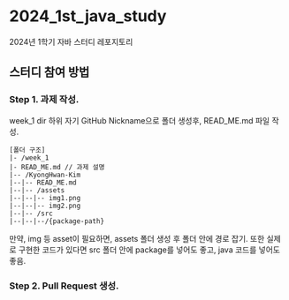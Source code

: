 # 2024_1st_java_study
2024년 1학기 자바 스터디 레포지토리

## 스터디 참여 방법
### Step 1. 과제 작성.
week_1 dir 하위 자기 GitHub Nickname으로 폴더 생성후, READ_ME.md 파일 작성.
```
[폴더 구조]
|- /week_1
|- READ_ME.md // 과제 설명
|-- /KyongHwan-Kim
|--|-- READ_ME.md
|--|-- /assets
|--|--|-- img1.png
|--|--|-- img2.png
|--|-- /src
|--|--|--/{package-path}
```
만약, img 등 asset이 필요하면, assets 폴더 생성 후 폴더 안에 경로 잡기.
또한 실제로 구현한 코드가 있다면 src 폴더 안에 package를 넣어도 좋고, java 코드를 넣어도 좋음.

### Step 2. Pull Request 생성.
